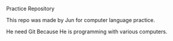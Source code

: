 Practice Repository


This repo was made by Jun for computer language practice.

He need Git Because He is programming with various computers.




